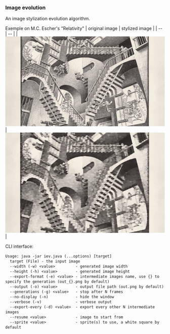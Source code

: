 ### Image evolution

An image stylization evolution algorithm.

Exemple on M.C. Escher's "Relativity"
| original image | stylized image |
| -- | -- |
| ![missing](_git/original.jpg) | ![missing](_git/stylized.png) |

CLI interface:

```
Usage: java -jar iev.java (...options) [target]
  target (File) - the input image
  --width (-w) <value>         - generated image width
  --height (-h) <value>        - generated image height
  --export-format (-e) <value> - intermediate images name, use {} to specify the generation (out_{}.png by default)
  --output (-o) <value>        - output file path (out.png by default)
  --generations (-g) <value>   - stop after N frames
  --no-display (-n)            - hide the window
  --verbose (-v)               - verbose output
  --export-every (-d) <value>  - export every other N intermediate images
  --resume <value>             - image to start from
  --sprite <value>             - sprite(s) to use, a white square by default
```